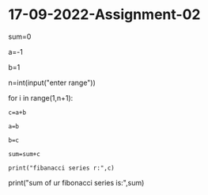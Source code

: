 # 17-09-2022-Assignment-02
sum=0

a=-1

b=1

n=int(input("enter range"))

for i in range(1,n+1):

    c=a+b

    a=b

    b=c

    sum=sum+c

    print("fibanacci series r:",c)

print("sum of ur fibonacci series is:",sum)
